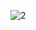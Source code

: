   ![2](https://user-images.githubusercontent.com/102132643/230456731-08671da9-c2fb-4587-838a-8baf1e87be56.png)




